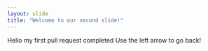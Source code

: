 ```yaml
---
layout: slide
title: "Welcome to our second slide!"
---
```

Hello my first pull request completed
Use the left arrow to go back!